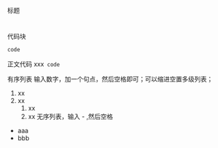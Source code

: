 标题
# 
##
 ###

代码块
``` sh
code
```

正文代码
xxx`` code``

有序列表
输入数字，加一个句点，然后空格即可；可以缩进空置多级列表；
1. xx
2. xx
   1. xx
   2. xx
无序列表，输入 - ,然后空格
- aaa
- bbb